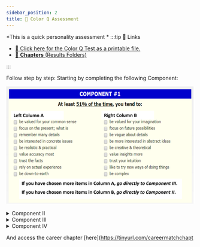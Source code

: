 ```yaml
---
sidebar_position: 2
title: 🎨 Color Q Assessment
---
```


*This is a quick personality assessment *
:::tip 🔗 Links

- [ 📃 Click here for the Color Q Test as a printable file.](https://drive.google.com/file/d/1Xk32k9YWqRXAVSNjWHhq8k1nwRGriu58/view)
- [👧 **Chapters** (Results Folders)](https://tinyurl.com/careermatchchapters)


:::
<!-- 
:::caution Page in progress
- [ ] Creating Interactive Color Q
::: -->


Follow step by step: Starting by completing the following Component:

![](../../static/img/2022-04-30-10-34-25.png)
<details>
<summary>
Component II
</summary>

![](../../static/img/2022-04-30-10-35-32.png)
</details>


<details>
<summary>
Component III
</summary>

![](../../static/img/2022-04-30-10-36-04.png)
</details>


<details>
<summary>
Component IV
</summary>

![](../../static/img/2022-04-30-11-30-46.png)


</details>




And access the career chapter [here](https://tinyurl.com/careermatchchapt